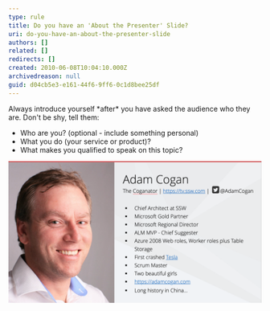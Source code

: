 ```yaml
---
type: rule
title: Do you have an 'About the Presenter' Slide?
uri: do-you-have-an-about-the-presenter-slide
authors: []
related: []
redirects: []
created: 2010-06-08T10:04:10.000Z
archivedreason: null
guid: d04cb5e3-e161-44f6-9ff6-0c1d8bee25df
---
```

Always introduce yourself \*after\* you have asked the audience who they are. Don't be shy, tell them:

* Who are you? (optional - include something personal)
* What you do (your service or product)?
* What makes you qualified to speak on this topic?

<!--endintro-->

![Figure: Talk about yourself after you know the audience a little. It is not great to bring up the 'About' slide too early](aboutadam.png)